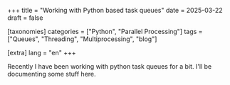 +++
title = "Working with Python based task queues"
date = 2025-03-22
draft = false

[taxonomies]
categories = ["Python", "Parallel Processing"]
tags = ["Queues", "Threading", "Multiprocessing", "blog"]

[extra]
lang = "en"
+++

Recently I have been working with python task queues for a bit. I'll be documenting some stuff here.